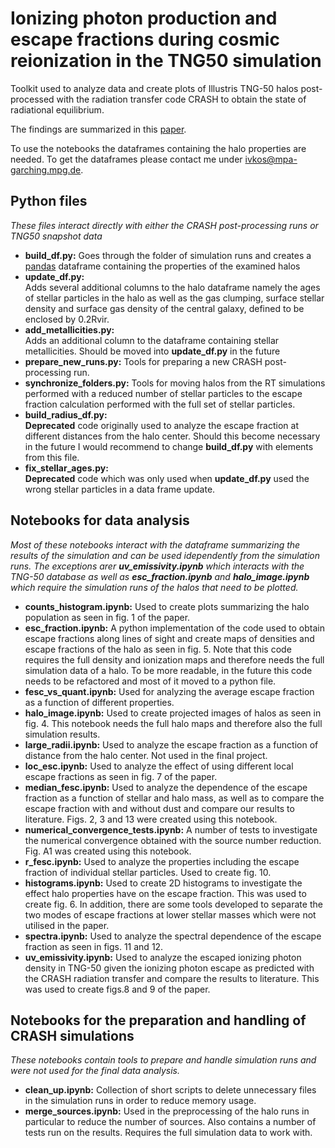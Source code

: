 # Ionizing photon production and escape fractions during cosmic reionization in the TNG50 simulation 

Toolkit used to analyze data and create plots of Illustris TNG-50 halos post-processed with the radiation transfer code CRASH to obtain the state of radiational equilibrium.

The findings are summarized in this <a href="https://arxiv.org/abs/2207.11278">paper</a>.

To use the notebooks the dataframes containing the halo properties are needed. To get the dataframes please contact me under <a href = "mailto: ivkos@mpa-garching.mpg.de">ivkos@mpa-garching.mpg.de</a>.

## Python files

<i>These files interact directly with either the CRASH post-processing runs or TNG50 snapshot data</i>
<ul>
    <li><b>build_df.py:</b> Goes through the folder of simulation runs and creates a <a href="https://pandas.pydata.org/">pandas</a> dataframe containing the properties of the examined halos</li>
    <li><b>update_df.py:</b></li> Adds several additional columns to the halo dataframe namely the ages of stellar particles in the halo as well as the gas clumping, surface stellar density and surface gas density of the central galaxy, defined to be enclosed by 0.2Rvir.
    <li><b>add_metallicities.py:</b></li> Adds an additional column to the dataframe containing stellar metallicities. Should be moved into <b>update_df.py</b> in the future
    <li><b>prepare_new_runs.py:</b> Tools for preparing a new CRASH post-processing run.
    <li><b>synchronize_folders.py:</b> Tools for moving halos from the RT simulations performed with a reduced number of stellar particles to the escape fraction calculation performed with the full set of stellar particles.
    <li><b>build_radius_df.py:</b></li> <b>Deprecated</b> code originally used to analyze the escape fraction at different distances from the halo center. Should this become necessary in the future I would recommend to change <b>build_df.py</b> with elements from this file.
    <li><b>fix_stellar_ages.py:</b></li> <b>Deprecated</b> code which was only used when <b>update_df.py</b> used the wrong stellar particles in a data frame update.
</ul>  

## Notebooks for data analysis
<i>Most of these notebooks interact with the dataframe summarizing the results of the simulation and can be used idependently from the simulation runs. The exceptions arer <b>uv_emissivity.ipynb</b> which interacts with the TNG-50 database as well as <b>esc_fraction.ipynb</b> and <b>halo_image.ipynb</b> which require the simulation runs of the halos that need to be plotted. </i>

<ul>
    <li><b>counts_histogram.ipynb:</b> Used to create plots summarizing the halo population as seen in fig. 1 of the paper.
    <li><b>esc_fraction.ipynb:</b> A python implementation of the code used to obtain escape fractions along lines of sight and create maps of densities and escape fractions of the halo as seen in fig. 5. Note that this code requires the full density and ionization maps and therefore needs the full simulation data of a halo. To be more readable, in the future this code needs to be refactored and most of it moved to a python file. 
    <li><b>fesc_vs_quant.ipynb:</b> Used for analyzing the average escape fraction as a function of different properties.
    <li><b>halo_image.ipynb:</b> Used to create projected images of halos as seen in fig. 4. This notebook needs the full halo maps and therefore also the full simulation results.
    <li><b>large_radii.ipynb:</b> Used to analyze the escape fraction as a function of distance from the halo center. Not used in the final project.
    <li><b>loc_esc.ipynb:</b> Used to analyze the effect of using different local escape fractions as seen in fig. 7 of the paper.
    <li><b>median_fesc.ipynb:</b> Used to analyze the dependence of the escape fraction as a function of stellar and halo mass, as well as to compare the escape fraction with and without dust and compare our results to literature. Figs. 2, 3 and 13 were created using this notebook.
    <li><b>numerical_convergence_tests.ipynb:</b> A number of tests to investigate the numerical convergence obtained with the source number reduction. Fig. A1 was created using this notebook.
    <li><b>r_fesc.ipynb:</b> Used to analyze the properties including the escape fraction of individual stellar particles. Used to create fig. 10.
    <li><b>histograms.ipynb:</b> Used to create 2D histograms to investigate the effect halo properties have on the escape fraction. This was used to create fig. 6. In addition, there are some tools developed to separate the two modes of escape fractions at lower stellar masses which were not utilised in the paper.
    <li><b>spectra.ipynb:</b> Used to analyze the spectral dependence of the escape fraction as seen in figs. 11 and 12. 
    <li><b>uv_emissivity.ipynb:</b> Used to analyze the escaped ionizing photon density in TNG-50 given the ionizing photon escape as predicted with the CRASH radiation transfer and compare the results to literature. This was used to create figs.8 and 9 of the paper.
</ul>  

## Notebooks for the preparation and handling of CRASH simulations
<i>These notebooks contain tools to prepare and handle simulation runs and were not used for the final data analysis.</i>
<ul>
    <li><b>clean_up.ipynb:</b> Collection of short scripts to delete unnecessary files in the simulation runs in order to reduce memory usage.
    <li><b>merge_sources.ipynb:</b> Used in the preprocessing of the halo runs in particular to reduce the number of sources. Also contains a number of tests run on the results. Requires the full simulation data to work with.
</ul>  